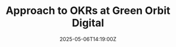 ---
title: Approach to OKRs at Green Orbit Digital
linkTitle: Approach to OKRs at Green Orbit Digital
date: '2025-05-06T14:19:00Z'
weight: 1
description: Overview of OKRs at GitLab, detailing the process, expectations, alignment
  with company goals, and scoring methodology, emphasizing collaboration and iterative
  improvement.
draft: false
ref: approach-to-okrs-at-green-orbit-digital
---